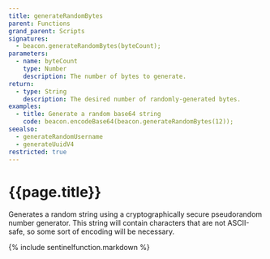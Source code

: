 ```yaml
---
title: generateRandomBytes
parent: Functions
grand_parent: Scripts
signatures:
  - beacon.generateRandomBytes(byteCount);
parameters:
  - name: byteCount
    type: Number
    description: The number of bytes to generate.
return:
  - type: String
    description: The desired number of randomly-generated bytes.
examples:
  - title: Generate a random base64 string
    code: beacon.encodeBase64(beacon.generateRandomBytes(12));
seealso:
  - generateRandomUsername
  - generateUuidV4
restricted: true
---
```

# {{page.title}}

Generates a random string using a cryptographically secure pseudorandom number generator. This string will contain characters that are not ASCII-safe, so some sort of encoding will be necessary.

{% include sentinelfunction.markdown %}
